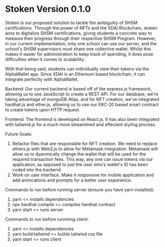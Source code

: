 # Stoken Version 0.1.0

Stoken is our proposed solution to tackle the ambiguitiy of SHSM certifications. Through the power of NFTs and the XDAI Blockchain, stoken aims to digitalize SHSM certifications, giving students a concrete way to measure their progress through their respective SHSM Program. However, in our current implementation, only one school can use our server, and the school's SHSM supervisors must share one collective wallet. Whilst this makes it easier for administration to keep track of spending, it does pose difficulties when it comes to scalability. 

With that being said, students can individually view their tokens via the AlphaWallet app. Since XDAI is an Ethereum based blockchain, it can integrate perfectly with AlphaWallet.

Backend:
Our current backend is based off of the express.js framework, allowing us to use JavaScript to create a REST API. For our database, we're taking advantage of mongoDB Atlas, and for NFT creation, we've integrated hardhat.js and ether.js, allowing us to use our ERC-20 based smart contract to create tokens upon HTTP request.

Frontend:
The frontend is developed on React.js. It has also been integrated with tailwind.js for a much more streamlined and effecient styling process. 

Future Goals:
1. Refactor files that are responsible for NFT creation. We need to replace ethers.js with Web3.js to allow for Metamask integration. Metamask will allow us to dyanmically change the wallet that will be used for the required transaction fees. This way, any one can issue tokens via our application, as opposed to just the user who's wallet's ID has been coded into the backend. 
2. Work on user interface. Make it responsive for mobile application and add animcations and prompts for a better user experience.

Commands to run before running server (ensure you have yarn installed):
1. yarn <= installs dependencies
2. npx hardhat compile <= compiles hardhat contract
3. yarn start <= runs server

Commands to run before runnning client:
1. yarn <= installs dependencies
2. yarn build:tailwind <= builds tailwind css file
3. yarn start <= runs client
